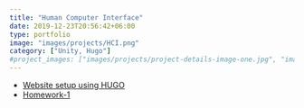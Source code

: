```yaml
---
title: "Human Computer Interface"
date: 2019-12-23T20:56:42+06:00
type: portfolio
image: "images/projects/HCI.png"
category: ["Unity, Hugo"]
#project_images: ["images/projects/project-details-image-one.jpg", "images/projects/project-details-image-two.jpg"]
---
```


* [Website setup using HUGO](../blog/hci-setup)
* [Homework-1](/blog/hci-homework1.md)
